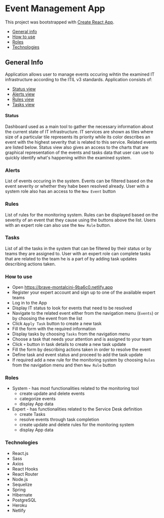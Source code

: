 # Event Management App

This project was bootstrapped with [Create React App](https://github.com/facebook/create-react-app).

* [General info](#general-info)
* [How to use](#how-to-use)
* [Roles](#roles)
* [Technologies](#technologies)


## General Info

Application allows user to manage events occuring wihtin the examined IT infrastructure according to the ITIL v3 standards.
Application consists of:
* [Status view](#status)
* [Alerts view](#alerts)
* [Rules view](#rules)
* [Tasks view](#tasks)

#### Status

Dashboard used as a main tool to gather the necessary information about the current state of IT infrastructure. IT services are shown as tiles where size of a particular tile represents its priority while its color describes an event with the highest severity that is related to this service. Related events are listed below. Status view also gives an access to the charts that are graphical representation of the events and tasks data that user can use to quickly identify what's happening within the examined system.

### Alerts

List of events occuring in the system. Events can be filtered based on the event severity or whether they habe been resolved already. User with a system role also has an access to the `New Event` button

### Rules

List of rules for the monitoring system. Rules can be displayed based on the severity of an event that they cause using the buttons above the list. Users with an expert role can also use the `New Rule` button.

### Tasks

List of all the tasks in the system that can be filtered by their status or by teams they are assigned to. User with an expert role can complete tasks that are related to the team he is a part of by adding task updates describing actions taken.

### How to use

- Open https://brave-montalcini-9ba6c0.netlify.app
- Register your expert account and sign up to one of the available expert teams
- Log in to the App
- Display IT status to look for events that need to be resolved
- Navigate to the related event either from the navigation menu (`Events`) or by choosing the event from the list
- Click `Apply Task` button to create a new task
- Fill the form with the required information
- Display tasks by choosing `Tasks` from the navigation menu
- Choose a task that needs your attention and is assigned to your team
- Click `+` button in task details to create a new task update
- Fill the form by describing actions taken in order to resolve the event
- Define task and event status and proceed to add the task update
- If required add a new rule for the monitoring system by choosing `Rules` from the navigation menu and then `New Rule` button

### Roles

- System - has most functionalities related to the monitoring tool
  * create update and delete events
  * categorize events
  * display App data
- Expert - has functionalities related to the Service Desk definition
  * create Tasks
  * resolve events through task completion
  * create update and delete rules for the monitoring system
  * display App data

### Technologies

- React.js
- Sass
- Axios
- React Hooks
- React Router
- Node.js
- Sequelize
- Spring
- Hibernate
- PostgreSQL
- Heroku
- Netlify

